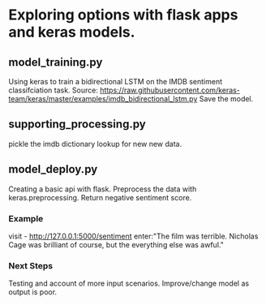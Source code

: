 # Exploring options with flask apps and keras models.

## model_training.py
Using keras to train a bidirectional LSTM on the IMDB sentiment classifciation task.
Source: https://raw.githubusercontent.com/keras-team/keras/master/examples/imdb_bidirectional_lstm.py
Save the model.

## supporting_processing.py
pickle the imdb dictionary lookup for new new data.

## model_deploy.py
Creating a basic api with flask.
Preprocess the data with keras.preprocessing.
Return negative sentiment score.


### Example
visit - http://127.0.0.1:5000/sentiment
enter:"The film was terrible. Nicholas Cage was brilliant of course, but the everything else was awful."

### Next Steps
Testing and account of more input scenarios. 
Improve/change model as output is poor.

